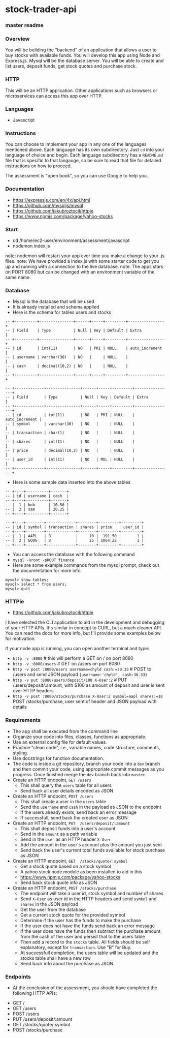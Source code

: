 # stock-trader-api

### master readme

### Overview
You will be building the "backend" of an application that allows a user to buy stocks with available funds. You will develop this app using Node and Express.js. Mysql will be the database server. You will be able to create and list users, deposit funds, get stock quotes and purchase stock.

### HTTP
This will be an HTTP application. Other applications such as browsers or microservices can access this app over HTTP.

### Languages
- Javascript

### Instructions
You can choose to implement your app in any one of the languages mentioned above. Each language has its own subdirectory.
Just `cd` into your language of choice and begin. Each language subdirectory has a `README.md` file that is specific to that langauge,
so be sure to read that file for detailed instructions on how to proceed.

The assessment is "open book", so you can use Google to help you.

### Documentation
- https://expressjs.com/en/4x/api.html
- https://github.com/mysqljs/mysql
- https://github.com/jakubroztocil/httpie
- https://www.npmjs.com/package/yahoo-stocks

### Start
- cd /home/ec2-user/environment/assessment/javascript
- nodemon index.js

note: nodemon will restart your app ever time you make a change to your .js files.
note: We have provided a index.js with some starter code to get you up and running with a connection to the live database.
note: The apps stars on PORT 8080 but can be changed with an environment variable of the same name.

### Database
- Mysql is the database that will be used
- It is already installed and schema applied
- Here is the schema for tables users and stocks

```
-- +----------+---------------+------+-----+---------+----------------+
-- | Field    | Type          | Null | Key | Default | Extra          |
-- +----------+---------------+------+-----+---------+----------------+
-- | id       | int(11)       | NO   | PRI | NULL    | auto_increment |
-- | username | varchar(30)   | NO   |     | NULL    |                |
-- | cash     | decimal(10,2) | NO   |     | NULL    |                |
-- +----------+---------------+------+-----+---------+----------------+

-- +-------------+---------------+------+-----+---------+----------------+
-- | Field       | Type          | Null | Key | Default | Extra          |
-- +-------------+---------------+------+-----+---------+----------------+
-- | id          | int(11)       | NO   | PRI | NULL    | auto_increment |
-- | symbol      | varchar(30)   | NO   |     | NULL    |                |
-- | transaction | char(1)       | NO   |     | NULL    |                |
-- | shares      | int(11)       | NO   |     | NULL    |                |
-- | price       | decimal(10,2) | NO   |     | NULL    |                |
-- | user_id     | int(11)       | NO   | MUL | NULL    |                |
-- +-------------+---------------+------+-----+---------+----------------+
```

- Here is some sample data inserted into the above tables

```
-- +----+----------+-------+
-- | id | username | cash  |
-- +----+----------+-------+
-- |  1 | bob      | 10.50 |
-- |  2 | sam      | 20.25 |
-- +----+----------+-------+

-- +----+--------+-------------+--------+---------+---------+
-- | id | symbol | transaction | shares | price   | user_id |
-- +----+--------+-------------+--------+---------+---------+
-- |  1 | AAPL   | B           |     10 |  191.50 |       1 |
-- |  2 | GOOG   | B           |     25 | 1064.22 |       1 |
-- +----+--------+-------------+--------+---------+---------+
```

- You can access the database with the following command
- `mysql -uroot -pROOT finance`
- Here are some example commands from the mysql prompt, check out the documentation for more info.

```
mysql> show tables;
mysql> select * from users;
mysql> quit
```

### HTTPie
- https://github.com/jakubroztocil/httpie

I have selected the CLI application to aid in the development and debugging of your HTTP APIs. It's similar in concept to CURL, but a much cleaner API. You can read the docs for more info, but I'll provide some examples below for motivation.

If your node app is running, you can open another terminal and type:
- `http -v :8080` # this will perform a GET on / on port 8080
- `http -v :8080/users` # GET on /users on port 8080
- `http -v post :8080/users username=chyld cash:=30.33` # POST to /users and send JSON payload `{username:'chyld', cash:30.33}`
- `http -v put :8080/users/deposit/100 X-User:2` # PUT /users/deposit/:amount, with $100 as amount of deposit and user is sent over HTTP headers
- `http -v post :8080/stocks/purchase X-User:2 symbol=aapl shares:=10` POST /stocks/purchase, user sent of header and JSON payload with details

### Requirements
- The app shall be executed from the command line
- Organize your code into files, classes, functions as appropriate.
- Use an external config file for default values.
- Practice "clean code", i.e., variable names, code structure, comments, styling.
- Use docstrings for function documentation.
- The code is inside a git repository, branch your code into a `dev` branch and then commit your code, using appropriate commit messages as you progress. Once finished merge the `dev` branch back into `master`.
- Create an HTTP endpoint, `GET /users`
  - This shall query the `users` table for all users
  - Send back all user details encoded as JSON
- Create an HTTP endpoint, `POST /users`
  - This shall create a user in the `users` table
  - Send the `username` and `cash` in the payload as JSON to the endpoint
  - If the users already exists, send back an error message
  - If successfull, send back the created user as JSON
- Create an HTTP endpoint, `PUT  /users/deposit/:amount`
  - This shall deposit funds into a user's account
  - Send in the `amount` as a path variable
  - Send in the `user` as an HTTP header `X-User`
  - Add the amount in the user's account plus the amount you just sent
  - Send back the user's current total funds available for stock purchase as JSON
- Create an HTTP endpoint, `GET  /stocks/quote/:symbol`
  - Get a stock quote based on a stock symbol
  - A yahoo stock node module as been installed to aid in this
  - https://www.npmjs.com/package/yahoo-stocks
  - Send back stock quote info as JSON
- Create an HTTP endpoint, `POST /stocks/purchase`
  - The endpoint will take a user id, stock symbol and number of shares
  - Send `X-User` as user id in the HTTP headers and send `symbol` and `shares` in the JSON payload
  - Get the user from the database
  - Get a current stock quote for the provided symbol
  - Determine if the user has the funds to make the purchase
  - If the user does not have the funds send back an error message
  - If the user does have the funds then subtract the purchase amount from the cash of the user and persist that to the users table
  - Then add a record to the `stocks` table. All fields should be self explanatory, except for `transaction`. Use "B" for Buy.
  - At successfull completion, the users table will be updated and the stocks table shall have a new row
  - Send back info about the purchase as JSON

### Endpoints
- At the conclusion of the assessment, you should have completed the following HTTP APIs:

* GET  /
* GET  /users
* POST /users
* PUT  /users/deposit/:amount
* GET  /stocks/quote/:symbol
* POST /stocks/purchase
